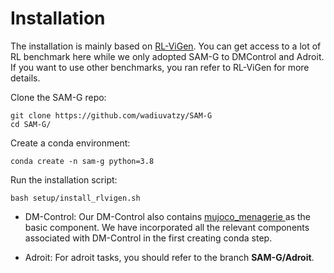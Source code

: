# Installation
The installation is mainly based on [RL-ViGen](https://github.com/gemcollector/RL-ViGen). You can get access to a lot of RL benchmark here while we only adopted SAM-G to DMControl and Adroit. If you want to use other benchmarks, you ran refer to RL-ViGen for more details.

Clone the SAM-G repo:
```
git clone https://github.com/wadiuvatzy/SAM-G
cd SAM-G/
```

Create a conda environment:
```
conda create -n sam-g python=3.8
```
Run the installation script:
```
bash setup/install_rlvigen.sh
```

 - DM-Control:  Our DM-Control also contains [mujoco_menagerie
](https://github.com/deepmind/mujoco_menagerie) as the basic component. We have incorporated all the relevant components associated with DM-Control in the first creating conda step.

 - Adroit: For adroit tasks, you should refer to the branch **SAM-G/Adroit**.


